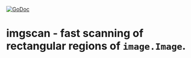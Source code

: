 [![GoDoc](http://img.shields.io/badge/go-documentation-blue.svg?style=flat-square)](http://godoc.org/github.com/arl/imgtools/imgscan)

# imgscan - fast scanning of rectangular regions of `image.Image`.
